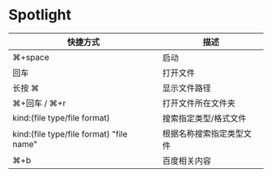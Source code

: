 # Spotlight

| 快捷方式                                 | 描述                     |
| ---------------------------------------- | ------------------------ |
| ⌘+space                                  | 启动                     |
| 回车                                     | 打开文件                 |
| 长按 ⌘                                   | 显示文件路径             |
| ⌘+回车 / ⌘+r                             | 打开文件所在文件夹       |
| kind:(file type/file format)             | 搜索指定类型/格式文件    |
| kind:(file type/file format) "file name" | 根据名称搜索指定类型文件 |
| ⌘+b                                      | 百度相关内容             |
